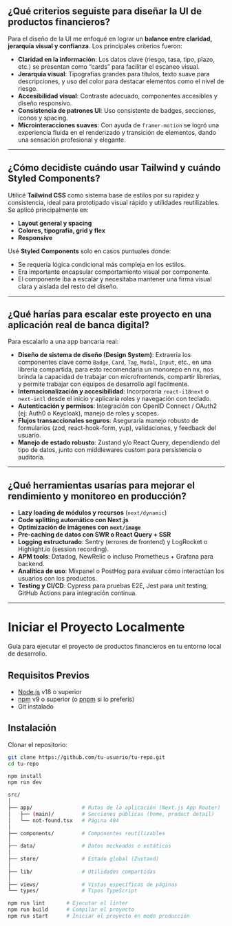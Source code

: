 ## ¿Qué criterios seguiste para diseñar la UI de productos financieros?

Para el diseño de la UI me enfoqué en lograr un **balance entre claridad, jerarquía visual y confianza**. Los principales criterios fueron:

- **Claridad en la información**: Los datos clave (riesgo, tasa, tipo, plazo, etc.) se presentan como “cards” para facilitar el escaneo visual.
- **Jerarquía visual**: Tipografías grandes para títulos, texto suave para descripciones, y uso del color para destacar elementos como el nivel de riesgo.
- **Accesibilidad visual**: Contraste adecuado, componentes accesibles y diseño responsivo.
- **Consistencia de patrones UI**: Uso consistente de badges, secciones, íconos y spacing.
- **Microinteracciones suaves**: Con ayuda de `framer-motion` se logró una experiencia fluida en el renderizado y transición de elementos, dando una sensación profesional y elegante.

---

## ¿Cómo decidiste cuándo usar Tailwind y cuándo Styled Components?

Utilicé **Tailwind CSS** como sistema base de estilos por su rapidez y consistencia, ideal para prototipado visual rápido y utilidades reutilizables. Se aplicó principalmente en:

- **Layout general y spacing**
- **Colores, tipografía, grid y flex**
- **Responsive**

Usé **Styled Components** solo en casos puntuales donde:

- Se requería lógica condicional más compleja en los estilos.
- Era importante encapsular comportamiento visual por componente.
- El componente iba a escalar y necesitaba mantener una firma visual clara y aislada del resto del diseño.

---

## ¿Qué harías para escalar este proyecto en una aplicación real de banca digital?

Para escalarlo a una app bancaria real:

- **Diseño de sistema de diseño (Design System)**: Extraería los componentes clave como `Badge`, `Card`, `Tag`, `Modal`, `Input`, etc., en una librería compartida, para esto recomendaria un monorepo en nx, nos brinda la capacidad de trabajar con microfrontends, compartir librerias, y permite trabajar con equipos de desarrollo agil facilmente.
- **Internacionalización y accesibilidad**: Incorporaría `react-i18next` o `next-intl` desde el inicio y aplicaría roles y navegación con teclado.
- **Autenticación y permisos**: Integración con OpenID Connect / OAuth2 (ej: Auth0 o Keycloak), manejo de roles y scopes.
- **Flujos transaccionales seguros**: Aseguraría manejo robusto de formularios (zod, react-hook-form, yup), validaciones, y feedback del usuario.
- **Manejo de estado robusto**: Zustand y/o React Query, dependiendo del tipo de datos, junto con middlewares custom para persistencia o auditoría.

---

## ¿Qué herramientas usarías para mejorar el rendimiento y monitoreo en producción?

- **Lazy loading de módulos y recursos** (`next/dynamic`)
- **Code splitting automático con Next.js**
- **Optimización de imágenes con `next/image`**
- **Pre-caching de datos con SWR o React Query + SSR**
- **Logging estructurado**: Sentry (errores de frontend) y LogRocket o Highlight.io (session recording).
- **APM tools**: Datadog, NewRelic o incluso Prometheus + Grafana para backend.
- **Analítica de uso**: Mixpanel o PostHog para evaluar cómo interactúan los usuarios con los productos.
- **Testing y CI/CD**: Cypress para pruebas E2E, Jest para unit testing, GitHub Actions para integración continua.

---


# Iniciar el Proyecto Localmente

Guía para ejecutar el proyecto de productos financieros en tu entorno local de desarrollo.

## Requisitos Previos

- [Node.js](https://nodejs.org/) v18 o superior
- [npm](https://www.npmjs.com/) v9 o superior (o [pnpm](https://pnpm.io/) si lo preferís)
- Git instalado

## Instalación

Clonar el repositorio:

```bash
git clone https://github.com/tu-usuario/tu-repo.git
cd tu-repo

npm install
npm run dev

src/
│
├── app/                # Rutas de la aplicación (Next.js App Router)
│   ├── (main)/         # Secciones públicas (home, product detail)
│   └── not-found.tsx   # Página 404
│
├── components/         # Componentes reutilizables
│
├── data/               # Datos mockeados o estáticos
│
├── store/              # Estado global (Zustand)
│
├── lib/                # Utilidades compartidas
│
├── views/              # Vistas específicas de páginas
└── types/              # Tipos TypeScript

npm run lint       # Ejecutar el linter
npm run build      # Compilar el proyecto
npm run start      # Iniciar el proyecto en modo producción
```
